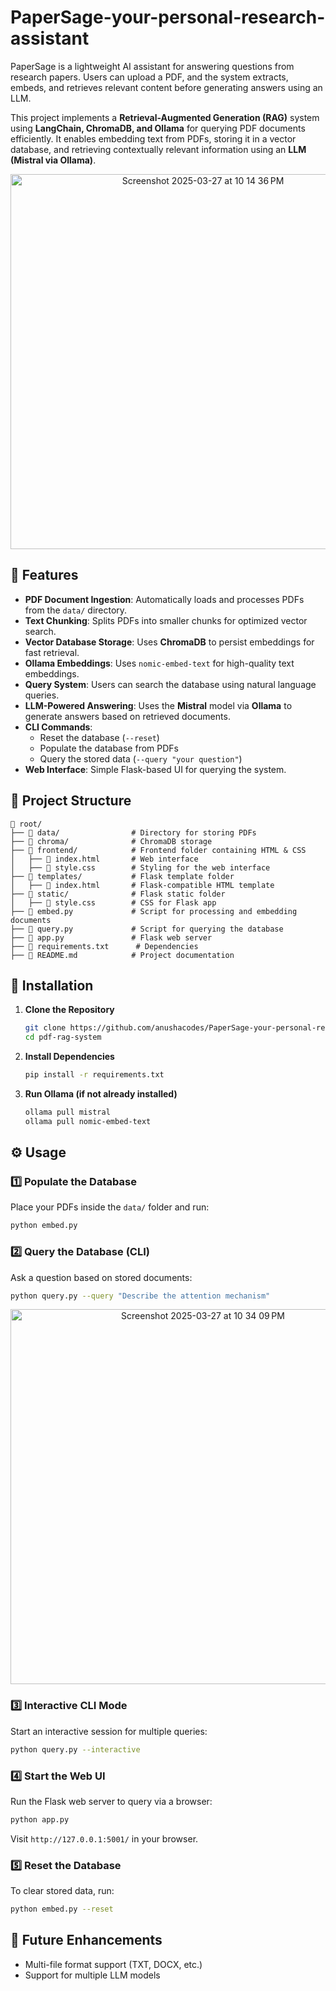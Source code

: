 # PaperSage-your-personal-research-assistant
PaperSage is a lightweight AI assistant for answering questions from research papers. Users can upload a PDF, and the system extracts, embeds, and retrieves relevant content before generating answers using an LLM.

This project implements a **Retrieval-Augmented Generation (RAG)** system using **LangChain, ChromaDB, and Ollama** for querying PDF documents efficiently. It enables embedding text from PDFs, storing it in a vector database, and retrieving contextually relevant information using an **LLM (Mistral via Ollama)**.

<p align="center">
  <img width="600" alt="Screenshot 2025-03-27 at 10 14 36 PM" src="https://github.com/user-attachments/assets/3f5e0936-c131-42cb-b93e-660909b2d78d" />
</p>

## 🚀 Features

- **PDF Document Ingestion**: Automatically loads and processes PDFs from the `data/` directory.
- **Text Chunking**: Splits PDFs into smaller chunks for optimized vector search.
- **Vector Database Storage**: Uses **ChromaDB** to persist embeddings for fast retrieval.
- **Ollama Embeddings**: Uses `nomic-embed-text` for high-quality text embeddings.
- **Query System**: Users can search the database using natural language queries.
- **LLM-Powered Answering**: Uses the **Mistral** model via **Ollama** to generate answers based on retrieved documents.
- **CLI Commands**:
  - Reset the database (`--reset`)
  - Populate the database from PDFs
  - Query the stored data (`--query "your question"`)
- **Web Interface**: Simple Flask-based UI for querying the system.

## 📂 Project Structure

```
📁 root/
├── 📁 data/                # Directory for storing PDFs
├── 📁 chroma/              # ChromaDB storage
├── 📁 frontend/            # Frontend folder containing HTML & CSS
│   ├── 📄 index.html       # Web interface
│   ├── 📄 style.css        # Styling for the web interface
├── 📁 templates/           # Flask template folder
│   ├── 📄 index.html       # Flask-compatible HTML template
├── 📁 static/              # Flask static folder
│   ├── 📄 style.css        # CSS for Flask app
├── 📄 embed.py             # Script for processing and embedding documents
├── 📄 query.py             # Script for querying the database
├── 📄 app.py               # Flask web server
├── 📄 requirements.txt      # Dependencies
├── 📄 README.md            # Project documentation
```

## 🔧 Installation

1. **Clone the Repository**
   ```bash
   git clone https://github.com/anushacodes/PaperSage-your-personal-research-assistant.git
   cd pdf-rag-system
   ```
2. **Install Dependencies**
   ```bash
   pip install -r requirements.txt
   ```
3. **Run Ollama (if not already installed)**
   ```bash
   ollama pull mistral
   ollama pull nomic-embed-text
   ```

## ⚙️ Usage

### 1️⃣ Populate the Database

Place your PDFs inside the `data/` folder and run:

```bash
python embed.py
```

### 2️⃣ Query the Database (CLI)

Ask a question based on stored documents:

```bash
python query.py --query "Describe the attention mechanism"
```
<p align="center">
  <img width="600" alt="Screenshot 2025-03-27 at 10 34 09 PM" src="https://github.com/user-attachments/assets/b7e36a2d-3b6c-42ec-83a3-a290bce3cd53" />
</p>

### 3️⃣ Interactive CLI Mode

Start an interactive session for multiple queries:

```bash
python query.py --interactive
```

### 4️⃣ Start the Web UI

Run the Flask web server to query via a browser:

```bash
python app.py
```

Visit `http://127.0.0.1:5001/` in your browser.

### 5️⃣ Reset the Database

To clear stored data, run:

```bash
python embed.py --reset
```

## 📌 Future Enhancements

- Multi-file format support (TXT, DOCX, etc.)
- Support for multiple LLM models


